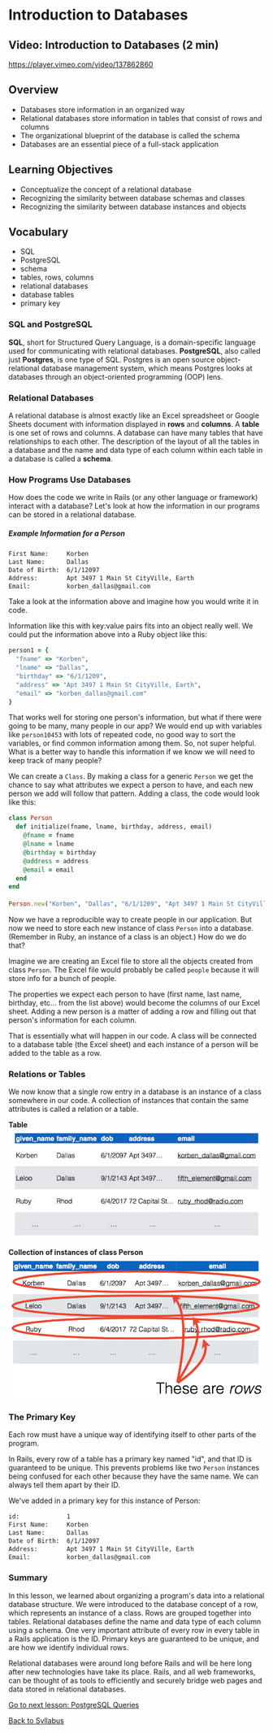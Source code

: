 # Introduction to Databases

## Video: Introduction to Databases (2 min)
https://player.vimeo.com/video/137862860

## Overview
- Databases store information in an organized way
- Relational databases store information in tables that consist of rows and columns
- The organizational blueprint of the database is called the schema
- Databases are an essential piece of a full-stack application

## Learning Objectives
- Conceptualize the concept of a relational database
- Recognizing the similarity between database schemas and classes
- Recognizing the similarity between database instances and objects

## Vocabulary
- SQL
- PostgreSQL
- schema
- tables, rows, columns
- relational databases
- database tables
- primary key


### SQL and PostgreSQL
**SQL**, short for Structured Query Language, is a domain-specific language used for communicating with relational databases. **PostgreSQL**, also called just **Postgres**, is one type of SQL. Postgres is an open source object-relational database management system, which means Postgres looks at databases through an object-oriented programming (OOP) lens.

### Relational Databases
A relational database is almost exactly like an Excel spreadsheet or Google Sheets document with information displayed in **rows** and **columns**. A **table** is one set of rows and columns. A database can have many tables that have relationships to each other. The description of the layout of all the tables in a database and the name and data type of each column within each table in a database is called a **schema**.

### How Programs Use Databases
How does the code we write in Rails (or any other language or framework) interact with a database? Let's look at how the information in our programs can be stored in a relational database.

##### Example Information for a Person
```
First Name:     Korben
Last Name:      Dallas
Date of Birth:  6/1/12097
Address:        Apt 3497 1 Main St CityVille, Earth
Email:          korben_dallas@gmail.com
```

Take a look at the information above and imagine how you would write it in code.

Information like this with key:value pairs fits into an object really well. We could put the information above into a Ruby object like this:

```ruby
person1 = {
  "fname" => "Korben",
  "lname" => "Dallas",
  "birthday" => "6/1/1209",
  "address" => "Apt 3497 1 Main St CityVille, Earth",
  "email" => "korben_dallas@gmail.com"
}
```

That works well for storing one person's information, but what if there were going to be many, many people in our app? We would end up with variables like `person10453` with lots of repeated code, no good way to sort the variables, or find common information among them. So, not super helpful. What is a better way to handle this information if we know we will need to keep track of many people?

We can create a `Class`. By making a class for a generic `Person` we get the chance to say what attributes we expect a person to have, and each new person we add will follow that pattern. Adding a class, the code would look like this:

```Ruby
class Person
  def initialize(fname, lname, birthday, address, email)
    @fname = fname
    @lname = lname
    @birthday = birthday
    @address = address
    @email = email
  end
end

Person.new("Korben", "Dallas", "6/1/1209", "Apt 3497 1 Main St CityVille, Earth", "korben_dallas@gmail.com")
```
Now we have a reproducible way to create people in our application. But now we need to store each new instance of class `Person` into a database. (Remember in Ruby, an instance of a class is an object.) How do we do that?

Imagine we are creating an Excel file to store all the objects created from class `Person`. The Excel file would probably be called `people` because it will store info for a bunch of people.

The properties we expect each person to have (first name, last name, birthday, etc... from the list above) would become the columns of our Excel sheet. Adding a new person is a matter of adding a row and filling out that person's information for each column.

That is essentially what will happen in our code. A class will be connected to a database table (the Excel sheet) and each instance of a person will be added to the table as a row.

### Relations or Tables
We now know that a single row entry in a database is an instance of a class somewhere in our code. A collection of instances that contain the same attributes is called a relation or a table.

**Table**
![table](./assets/intro-to-databases/this-is-a-table.png)

**Collection of instances of class Person**
![table](./assets/intro-to-databases/rows.png)


### The Primary Key
Each row must have a unique way of identifying itself to other parts of the program.

In Rails, every row of a table has a primary key named "id", and that ID is guaranteed to be unique. This prevents problems like two `Person` instances being confused for each other because they have the same name. We can always tell them apart by their ID.

We've added in a primary key for this instance of Person:
```
id:             1
First Name:     Korben
Last Name:      Dallas
Date of Birth:  6/1/12097
Address:        Apt 3497 1 Main St CityVille, Earth
Email:          korben_dallas@gmail.com
```

### Summary
In this lesson, we learned about organizing a program's data into a relational database structure. We were introduced to the database concept of a row, which represents an instance of a class. Rows are grouped together into tables. Relational databases define the name and data type of each column using a schema. One very important attribute of every row in every table in a Rails application is the ID.  Primary keys are guaranteed to be unique, and are how we identify individual rows.

Relational databases were around long before Rails and will be here long after new technologies have take its place. Rails, and all web frameworks, can be thought of as tools to efficiently and securely bridge web pages and data stored in relational databases.

[ Go to next lesson: PostgreSQL Queries ](./queries.md)

[ Back to Syllabus ](../README.md#postgresql)
